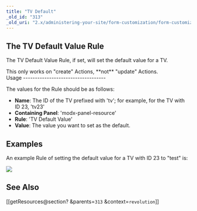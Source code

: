 ```yaml
---
title: "TV Default"
_old_id: "313"
_old_uri: "2.x/administering-your-site/form-customization/form-customization-rules/tv-default"
---
```


<a name="TVDefault-TheTVDefaultValueRule"></a>The TV Default Value Rule
-----------------------------------------------------------------------

The TV Default Value Rule, if set, will set the default value for a TV.

<div class="note">This only works on "create" Actions, **not** "update" Actions.</div><a name="TVDefault-Usage"></a>Usage
-----------------------------------

The values for the Rule should be as follows:

- **Name**: The ID of the TV prefixed with 'tv'; for example, for the TV with ID 23, 'tv23'
- **Containing Panel**: 'modx-panel-resource'
- **Rule**: 'TV Default Value'
- **Value**: The value you want to set as the default.

<a name="TVDefault-Examples"></a>Examples
-----------------------------------------

An example Rule of setting the default value for a TV with ID 23 to "test" is:

<span class="image-wrap" style="">![](download/attachments/18678098/fc-tvDefault.png?version=1&modificationDate=1280153441000)</span>

<a name="TVDefault-SeeAlso"></a>See Also
----------------------------------------

 \[\[getResources@section? &parents=`313` &context=`revolution`\]\]
